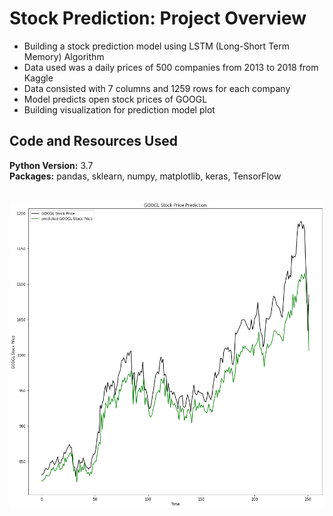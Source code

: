 # Stock Prediction: Project Overview 
* Building a stock prediction model using LSTM (Long-Short Term Memory) Algorithm
* Data used was a daily prices of 500 companies from 2013 to 2018 from Kaggle
* Data consisted with 7 columns and 1259 rows for each company
* Model predicts open stock prices of GOOGL
* Building visualization for prediction model plot


## Code and Resources Used 
**Python Version:** 3.7  
**Packages:** pandas, sklearn, numpy, matplotlib, keras, TensorFlow

<br />![](https://github.com/novaldi21/ds_stock_prediction/blob/master/Stock_Prediction.png)
